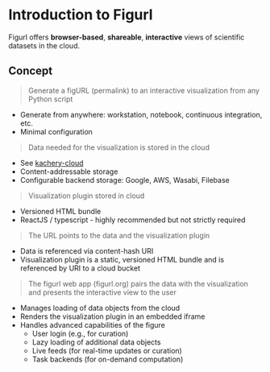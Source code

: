 # Introduction to Figurl

Figurl offers **browser-based**, **shareable**, **interactive** views of scientific
datasets in the cloud.

## Concept

> Generate a figURL (permalink) to an interactive visualization from any Python script
* Generate from anywhere: workstation, notebook, continuous integration, etc.
* Minimal configuration

> Data needed for the visualization is stored in the cloud
* See [kachery-cloud](https://github.com/scratchrealm/kachery-cloud)
* Content-addressable storage
* Configurable backend storage: Google, AWS, Wasabi, Filebase

> Visualization plugin stored in cloud
* Versioned HTML bundle
* ReactJS / typescript - highly recommended but not strictly required

> The URL points to the data and the visualization plugin
* Data is referenced via content-hash URI
* Visualization plugin is a static, versioned HTML bundle and is referenced by URI to a cloud bucket

> The figurl web app (figurl.org) pairs the data with the visualization and presents the interactive view to the user
* Manages loading of data objects from the cloud
* Renders the visualization plugin in an embedded iframe
* Handles advanced capabilities of the figure
  - User login (e.g., for curation)
  - Lazy loading of additional data objects
  - Live feeds (for real-time updates or curation)
  - Task backends (for on-demand computation)